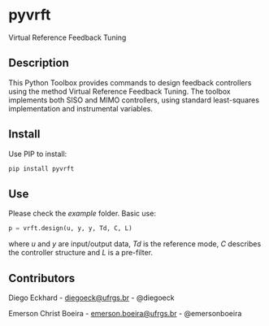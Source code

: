 # pyvrft

Virtual Reference Feedback Tuning

## Description

This Python Toolbox provides commands to design feedback controllers using the method Virtual Reference Feedback Tuning.
The toolbox implements both SISO and MIMO controllers, using standard least-squares implementation and instrumental variables.

## Install

Use PIP to install:

```bash
pip install pyvrft
```

## Use

Please check the *example* folder. Basic use:

```Python
p = vrft.design(u, y, y, Td, C, L)
```
where *u* and *y* are input/output data, *Td* is the reference mode, *C* describes the controller structure and *L* is a pre-filter.

## Contributors

Diego Eckhard - diegoeck@ufrgs.br - @diegoeck

Emerson Christ Boeira - emerson.boeira@ufrgs.br - @emersonboeira
